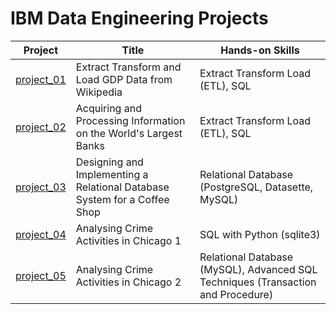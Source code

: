# IBM Data Engineering Projects

| Project | Title | Hands-on Skills |
| ------------- | ------------- | ------------- |
| [project_01](project_01) | Extract Transform and Load GDP Data from Wikipedia | Extract Transform Load (ETL), SQL |
| [project_02](project_02) | Acquiring and Processing Information on the World's Largest Banks | Extract Transform Load (ETL), SQL |
| [project_03](project_03) | Designing and Implementing a Relational Database System for a Coffee Shop | Relational Database (PostgreSQL, Datasette, MySQL) |
| [project_04](project_04) | Analysing Crime Activities in Chicago 1 | SQL with Python (sqlite3) |
| [project_05](project_05) | Analysing Crime Activities in Chicago 2 | Relational Database (MySQL), Advanced SQL Techniques (Transaction and Procedure) |
